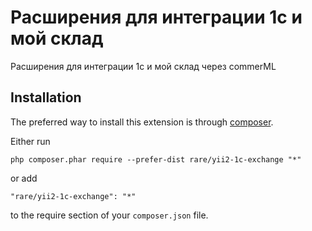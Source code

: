 Расширения для интеграции 1с и мой склад 
=========================================
Расширения для интеграции 1с и мой склад через commerML

Installation
------------

The preferred way to install this extension is through [composer](http://getcomposer.org/download/).

Either run

```
php composer.phar require --prefer-dist rare/yii2-1c-exchange "*"
```

or add

```
"rare/yii2-1c-exchange": "*"
```

to the require section of your `composer.json` file.
